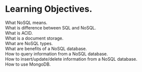 # Learning Objectives.  
What NoSQL means.  
What is difference between SQL and NoSQL.  
What is ACID.  
What is a document storage.  
What are NoSQL types.  
What are benefits of a NoSQL database.  
How to query information from a NoSQL database.  
How to insert/update/delete information from a NoSQL database.  
How to use MongoDB.  
